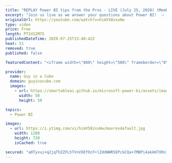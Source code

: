 ```yaml
---
title: "REPLAY Power BI tips from the Pros - LIVE (July 25, 2020) (Member Chat 2nd Half)"
excerpt: "Join us live as we answer your questions about Power BI!  💥 30 minutes: Open Q&A (Public) 💥 Then... Members Only Chat (Public can watch & Super Chat for Questions)  📢 RULES FOR Q&A: 📢  👉 Put a \"Q:\" in front of your comment to help us identify questions! 👉 Super chats take priority 👉 Do NOT re-post"
originalUrl: https://youtube.com/watch?v=himV58zxuHw
type: video
price: Free
length: PT1H12M7S
publishedDateTime: 2020-07-25T15:40:42Z
heat: 51
removed: true
published: false

featuredContent: "<iframe width=\"800\" height=\"500\" frameborder=\"0\" src=\"https://www.youtube.com/embed/himV58zxuHw\" allow=\"accelerometer; autoplay; encrypted-media; gyroscope; picture-in-picture\" allowfullscreen></iframe>"

provider:
  name: Guy in a Cube
  domain: guyinacube.com
  images:
    - url: https://smartableai.github.io/microsoft-power-bi/assets/images/organizations/guyinacube.com-50x50.jpg
      width: 50
      height: 50

topics:
  - Power BI

images:
  - url: https://i.ytimg.com/vi/himV58zxuHw/maxresdefault.jpg
    width: 1280
    height: 720
    isCached: true

secured: "a0Tyvui+q2jqThZZFLhTVnVXEfOcF+lZddWWR5EPckCQa+7MBPi4akkH7XRn1acZOZebmIZU4rg1qFGAh0MkfvZV4GEH06GLxJpMYm3oxIXN/f2DRtQkxvTvZhhK1PMmj2W8i784XjO+EJbnwpROdEmGEX1EEGUbGIUq5ahDnEQzR8U2x9R37djqCSvtR151rbf0S17ydoysj6CxQP1N/IK4wnBVUslJNVWgBn9qidXPTEqlvM7sfQ3pndqe01lOU+/Q3Lzl4xSGkZ3G0fhJt+AM2LN+brN5wsZnXFkY83LO7yYtKnimDnubZm47Cn4cmIUbY/zPjIZZNQCazhN/BTVRj709oda+/z5cDtLAPEwrucbJ9/8N6A6mUDS+eHmvzyydk/SaJ6GkxyVn4SSnkDx18CMBUPhRO60sglc3XhE=;Vo2EcJXtqD1jwuIgGP+YDA=="
---
```


